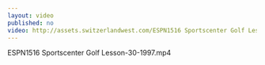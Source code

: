 ```yaml
---
layout: video
published: no
video: http://assets.switzerlandwest.com/ESPN1516 Sportscenter Golf Lesson-30-1997.mp4
---
```

ESPN1516 Sportscenter Golf Lesson-30-1997.mp4
